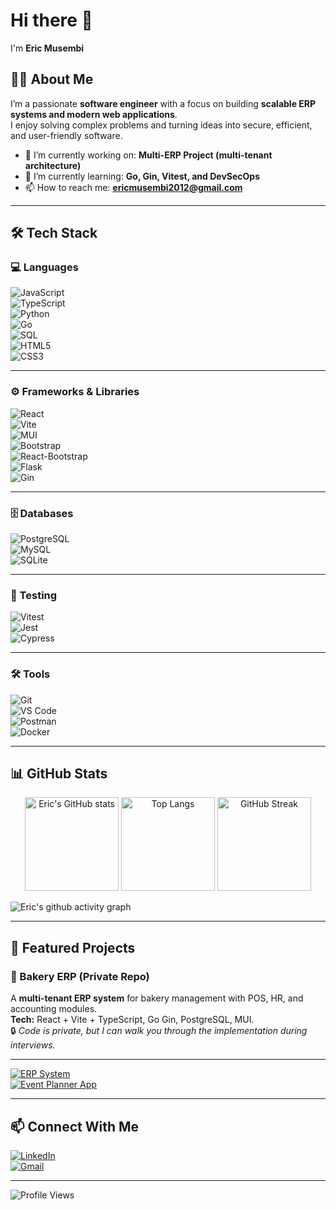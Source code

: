 # Hi there 👋  
I'm **Eric Musembi**  

## 👨‍💻 About Me  
I’m a passionate **software engineer** with a focus on building **scalable ERP systems and modern web applications**.  
I enjoy solving complex problems and turning ideas into secure, efficient, and user-friendly software.  

- 🔭 I’m currently working on: **Multi-ERP Project (multi-tenant architecture)**  
- 🌱 I’m currently learning: **Go, Gin, Vitest, and DevSecOps**  
- 📫 How to reach me: **ericmusembi2012@gmail.com**  

---

## 🛠️ Tech Stack  

### 💻 Languages  
![JavaScript](https://img.shields.io/badge/Code-JavaScript-F7DF1E?logo=javascript&logoColor=black)  
![TypeScript](https://img.shields.io/badge/Code-Typescript-3178C6?logo=typescript&logoColor=white)  
![Python](https://img.shields.io/badge/Code-Python-3776AB?logo=python&logoColor=white)  
![Go](https://img.shields.io/badge/Code-Go-00ADD8?logo=go&logoColor=white)  
![SQL](https://img.shields.io/badge/Code-SQL-4479A1?logo=mysql&logoColor=white)  
![HTML5](https://img.shields.io/badge/Markup-HTML5-E34F26?logo=html5&logoColor=white)  
![CSS3](https://img.shields.io/badge/Style-CSS3-1572B6?logo=css3&logoColor=white)  

---

### ⚙️ Frameworks & Libraries  
![React](https://img.shields.io/badge/Frontend-React-blue?logo=react&logoColor=white)  
![Vite](https://img.shields.io/badge/Build-Vite-646CFF?logo=vite&logoColor=white)  
![MUI](https://img.shields.io/badge/UI-Material_UI-0081CB?logo=mui&logoColor=white)  
![Bootstrap](https://img.shields.io/badge/UI-Bootstrap-7952B3?logo=bootstrap&logoColor=white)  
![React-Bootstrap](https://img.shields.io/badge/UI-React_Bootstrap-61DAFB?logo=react&logoColor=white)  
![Flask](https://img.shields.io/badge/Backend-Flask-000000?logo=flask&logoColor=white)  
![Gin](https://img.shields.io/badge/Backend-Gin-008080)  

---

### 🗄️ Databases  
![PostgreSQL](https://img.shields.io/badge/Database-PostgreSQL-336791?logo=postgresql&logoColor=white)  
![MySQL](https://img.shields.io/badge/Database-MySQL-4479A1?logo=mysql&logoColor=white)  
![SQLite](https://img.shields.io/badge/Database-SQLite-07405E?logo=sqlite&logoColor=white)  

---

### 🧪 Testing  
![Vitest](https://img.shields.io/badge/Test-Vitest-6E9F18?logo=vitest&logoColor=white)  
![Jest](https://img.shields.io/badge/Test-Jest-C21325?logo=jest&logoColor=white)  
![Cypress](https://img.shields.io/badge/Test-Cypress-17202C?logo=cypress&logoColor=white)  

---

### 🛠️ Tools  
![Git](https://img.shields.io/badge/Version_Control-Git-F05032?logo=git&logoColor=white)  
![VS Code](https://img.shields.io/badge/Editor-VS_Code-007ACC?logo=visualstudiocode&logoColor=white)  
![Postman](https://img.shields.io/badge/API-Postman-FF6C37?logo=postman&logoColor=white)  
![Docker](https://img.shields.io/badge/Container-Docker-2496ED?logo=docker&logoColor=white)


---

## 📊 GitHub Stats  

<p align="center">
  <img src="https://github-readme-stats.vercel.app/api?username=Eric-2023&show_icons=true&theme=radical" alt="Eric's GitHub stats" height="150"/>
  <img src="https://github-readme-stats.vercel.app/api/top-langs/?username=Eric-2023&layout=compact&theme=radical" alt="Top Langs" height="150"/>
  <img src="https://streak-stats.demolab.com?user=Eric-2023&theme=radical&hide_border=true" alt="GitHub Streak" height="150"/>
</p>

![Eric's github activity graph](https://github-readme-activity-graph.vercel.app/graph?username=Eric-2023&theme=radical)

---

## 🚀 Featured Projects  

### 🥖 Bakery ERP (Private Repo)  
A **multi-tenant ERP system** for bakery management with POS, HR, and accounting modules.  
**Tech:** React + Vite + TypeScript, Go Gin, PostgreSQL, MUI.  
🔒 *Code is private, but I can walk you through the implementation during interviews.*  

---

[![ERP System](https://github-readme-stats.vercel.app/api/pin/?username=Eric-2023&repo=Multi-ERP&theme=radical)](https://github.com/Eric-2023/Multi-ERP)  
[![Event Planner App](https://github-readme-stats.vercel.app/api/pin/?username=Eric-2023&repo=Event-Planner&theme=radical)](https://github.com/HavenSpaceLtd/Event-Planner)  

---

## 📫 Connect With Me  

[![LinkedIn](https://img.shields.io/badge/LinkedIn-0A66C2?style=for-the-badge&logo=linkedin&logoColor=white)](https://linkedin.com/in/ericmusembi)  
[![Gmail](https://img.shields.io/badge/Email-D14836?style=for-the-badge&logo=gmail&logoColor=white)](mailto:ericmusembi2012@gmail.com)  

---

![Profile Views](https://komarev.com/ghpvc/?username=Eric-2023&label=Profile%20views&color=blue&style=flat)
